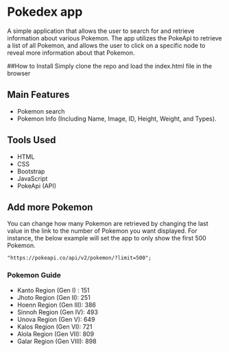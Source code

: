 # Pokedex app

A simple application that allows the user to search for and retrieve information about various Pokemon. The app utilizes the PokeApi to retrieve a list of all Pokemon, and allows the user to click on a specific node to reveal more information about that Pokemon.

##How to Install
Simply clone the repo and load the index.html file in the browser

## Main Features

- Pokemon search
- Pokemon Info (Including Name, Image, ID, Height, Weight, and Types).

## Tools Used

- HTML
- CSS
- Bootstrap
- JavaScript
- PokeApi (API)

## Add more Pokemon

You can change how many Pokemon are retrieved by changing the last value in the link to the number of Pokemon you want displayed. For instance, the below example will set the app to only show the first 500 Pokemon.

```
"https://pokeapi.co/api/v2/pokemon/?limit=500";
```

### Pokemon Guide

- Kanto Region (Gen I) : 151
- Jhoto Region (Gen II): 251
- Hoenn Region (Gen III): 386
- Sinnoh Region (Gen IV): 493
- Unova Region (Gen V): 649
- Kalos Region (Gen VI): 721
- Alola Region (Gen VII): 809
- Galar Region (Gen VIII): 898
